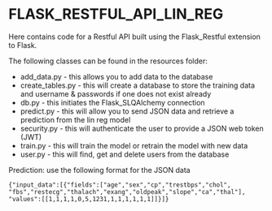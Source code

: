 # FLASK_RESTFUL_API_LIN_REG

Here contains code for a Restful API built using the Flask_Restful extension to Flask. 

The following classes can be found in the resources folder:
- add_data.py - this allows you to add data to the database
- create_tables.py - this will create a database to store the training data and username & passwords if one does not exist already
- db.py - this initiates the Flask_SLQAlchemy connection
- predict.py - this will allow you to send JSON data and retrieve a prediction from the lin reg model
- security.py - this will authenticate the user to provide a JSON web token (JWT)
- train.py - this will train the model or retrain the model with new data
- user.py - this will find, get and delete users from the database

Prediction: use the following format for the JSON data
```
{"input_data":[{"fields":["age","sex","cp","trestbps","chol",
"fbs","restecg","thalach","exang","oldpeak","slope","ca","thal"],
"values":[[1,1,1,1,0,5,1231,1,1,1,1,1,1]]}]}
```
